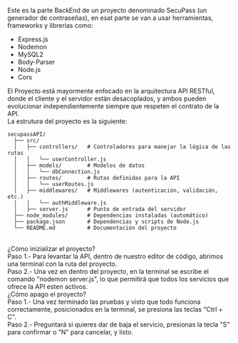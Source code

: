 Este es la parte BackEnd de un proyecto denominado SecuPass (un generador de contraseñas), en esat parte se van a usar herramientas, frameworks y librerias como:
<br>
  - Express.js
  - Nodemon
  - MySQL2
  - Body-Parser 
  - Node.js
  - Cors
  
El Proyecto está mayormente enfocado en la arquitectura API RESTful, donde el cliente y el servidor están desacoplados, y ambos pueden evolucionar independientemente siempre que respeten el contrato de la API.
<br>
La estrutura del proyecto es la siguiente:
<br>
```plaintext
secupassAPI/
  ├── src/
  │   ├── controllers/   # Controladores para manejar la lógica de las rutas
  │   │   └── userController.js
  │   ├── models/        # Modelos de datos
  │   │   └── dbConnection.js
  │   ├── routes/        # Rutas definidas para la API
  │   │   └── userRoutes.js
  │   ├── middlewares/   # Middlewares (autenticación, validación, etc.)
  │   │   └── authMiddleware.js
  │   ├── server.js      # Punto de entrada del servidor
  ├── node_modules/      # Dependencias instaladas (automático)
  ├── package.json       # Dependencias y scripts de Node.js
  └── README.md          # Documentación del proyecto
```
<br>
¿Cómo inizializar el proyecto?
<br>
  Paso 1.- Para levantar la API, dentro de nuestro editor de código, abrimos una terminal con la ruta del proyecto.
  <br>
  Paso 2.- Una vez en dentro del proyecto, en la terminal se escribe el comando "nodemon server.js", lo que permitirá que todos los servicios que ofrece la API esten activos.
<br>
¿Cómo apago el proyecto?
<br>
  Paso 1.- Una vez terminado las pruebas y visto que todo funciona correctamente, posicionados en la terminal, se presiona las teclas "Ctrl + C".
  <br>
  Paso 2.- Preguntará si quieres dar de baja el servicio, presionas la tecla "S" para confirmar o "N" para cancelar, y listo.
